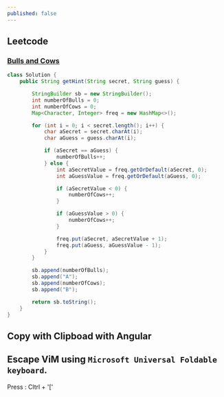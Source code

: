 ```yaml
---
published: false
---
```


## Leetcode

### [Bulls and Cows](https://leetcode.com/problems/bulls-and-cows/description/) 

```java
class Solution {
    public String getHint(String secret, String guess) {

        StringBuilder sb = new StringBuilder();
        int numberOfBulls = 0;
        int numberOfCows = 0;
        Map<Character, Integer> freq = new HashMap<>();

        for (int i = 0; i < secret.length(); i++) {
            char aSecret = secret.charAt(i);
            char aGuess = guess.charAt(i);

            if (aSecret == aGuess) {
                numberOfBulls++;
            } else {
                int aSecretValue = freq.getOrDefault(aSecret, 0);
                int aGuessValue = freq.getOrDefault(aGuess, 0);

                if (aSecretValue < 0) {
                    numberOfCows++;
                }

                if (aGuessValue > 0) {
                    numberOfCows++;
                }

                freq.put(aSecret, aSecretValue + 1);
                freq.put(aGuess, aGuessValue - 1);
            }
        }

        sb.append(numberOfBulls);
        sb.append("A");
        sb.append(numberOfCows);
        sb.append("B");

        return sb.toString();
    }
}
```

## Copy with Clipboad with Angular


## Escape ViM using `Microsoft Universal Foldable keyboard`. 

Press : Cltrl + '['
